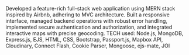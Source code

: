 Developed a feature-rich full-stack web application using MERN stack inspired by Airbnb,
adhering to MVC architecture. Built a responsive interface, managed backend operations
with robust error handling, implemented secure authentication and authorization, and
integrated interactive maps with precise geocoding.
TECH used: Node.js, MongoDB, Express.js, EJS, HTML, CSS, Bootstrap, Passport.js,
Mapbox API, Cloudinary, Connect Flash, Cookie Parser, Mongoose, ejs-mate, JOI
